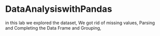 # DataAnalysiswithPandas
in this lab we 
explored the dataset, We got rid of missing values, Parsing and Completing the Data Frame and Grouping, 
